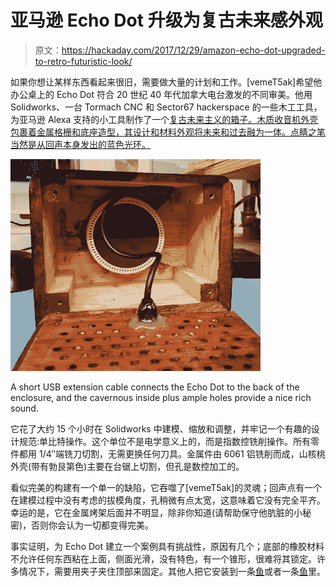 # 亚马逊 Echo Dot 升级为复古未来感外观

> 原文：<https://hackaday.com/2017/12/29/amazon-echo-dot-upgraded-to-retro-futuristic-look/>

如果你想让某样东西看起来很旧，需要做大量的计划和工作。[vemeT5ak]希望他办公桌上的 Echo Dot 符合 20 世纪 40 年代加拿大电台激发的不同审美。他用 Solidworks、一台 Tormach CNC 和 Sector67 hackerspace 的一些木工工具，为亚马逊 Alexa 支持的小工具制作了一个[复古未来主义的箱子。木质收音机外壳包裹着金属格栅和底座造型，其设计和材料外观将未来和过去融为一体。点睛之笔当然是从回声本身发出的蓝色光环。](https://photos.app.goo.gl/dwbe5ukspF38vHXH3)

![](img/7371b843d31b4a24c1ebce7e6162682d.png)

A short USB extension cable connects the Echo Dot to the back of the enclosure, and the cavernous inside plus ample holes provide a nice rich sound.

它花了大约 15 个小时在 Solidworks 中建模、缩放和调整，并牢记一个有趣的设计规范:单比特操作。这个单位不是电学意义上的，而是指数控铣削操作。所有零件都用 1/4″端铣刀切割，无需更换任何刀具。金属件由 6061 铝铣削而成，山核桃外壳(带有勃艮第色)主要在台锯上切割，但孔是数控加工的。

看似完美的构建有一个单一的缺陷，它吞噬了[vemeT5ak]的灵魂；回声点有一个在建模过程中没有考虑的拔模角度，孔稍微有点太宽，这意味着它没有完全平齐。幸运的是，它在金属烤架后面并不明显，除非你知道(请帮助保守他肮脏的小秘密)，否则你会认为一切都变得完美。

事实证明，为 Echo Dot 建立一个案例具有挑战性，原因有几个；底部的橡胶材料不允许任何东西粘在上面，侧面光滑，没有特色，有一个锥形，很难将其锁定。许多情况下，需要用夹子夹住顶部来固定。其他人把它安装到一条[鱼](https://hackaday.com/2016/11/08/alexa-brings-back-singing-fish-this-time-its-a-good-thing)或者一条[鱼](https://hackaday.com/2017/11/30/classic-furby-plus-alexa-equals-furlexa/)里。